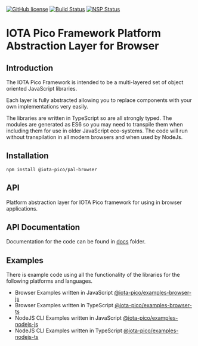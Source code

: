 [![GitHub license](https://img.shields.io/badge/license-MIT-blue.svg)](https://raw.githubusercontent.com/iotaeco/iota-pico-pal-browser/master/LICENSE) [![Build Status](https://travis-ci.org/iotaeco/iota-pico-pal-browser.svg?branch=master)](https://travis-ci.org/iotaeco/iota-pico-pal-browser) [![NSP Status](https://nodesecurity.io/orgs/iotaeco/projects/ea25227b-41f2-4a43-a927-3eb45be10013/badge)](https://nodesecurity.io/orgs/iotaeco/projects/ea25227b-41f2-4a43-a927-3eb45be10013)

# IOTA Pico Framework Platform Abstraction Layer for Browser

## Introduction

The IOTA Pico Framework is intended to be a multi-layered set of object oriented JavaScript libraries.

Each layer is fully abstracted allowing you to replace components with your own implementations very easily.

The libraries are written in TypeScript so are all strongly typed. The modules are generated as ES6 so you may need to transpile them when including them for use in older JavaScript eco-systems. The code will run without transpilation in all modern browsers and when used by NodeJs.

## Installation

```shell
npm install @iota-pico/pal-browser
```

## API

Platform abstraction layer for IOTA Pico framework for using in browser applications.

## API Documentation

Documentation for the code can be found in [docs](./docs/README.md) folder.

## Examples

There is example code using all the functionality of the libraries for the following platforms and languages.

* Browser Examples written in JavaScript [@iota-pico/examples-browser-js](https://github.com/iotaeco/iota-pico-examples-browser-js)
* Browser Examples written in TypeScript [@iota-pico/examples-browser-ts](https://github.com/iotaeco/iota-pico-examples-browser-ts)
* NodeJS CLI Examples written in JavaScript [@iota-pico/examples-nodejs-js](https://github.com/iotaeco/iota-pico-examples-nodejs-js)
* NodeJS CLI Examples written in TypeScript [@iota-pico/examples-nodejs-ts](https://github.com/iotaeco/iota-pico-examples-nodejs-ts)


